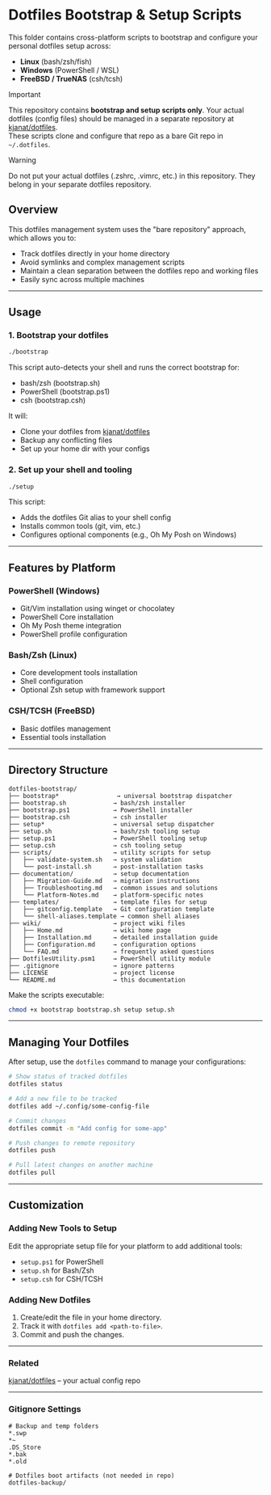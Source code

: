 # Dotfiles Bootstrap & Setup Scripts

This folder contains cross-platform scripts to bootstrap and configure your personal dotfiles setup across:

-   **Linux** (bash/zsh/fish)
-   **Windows** (PowerShell / WSL)
-   **FreeBSD / TrueNAS** (csh/tcsh)

> [!IMPORTANT]
> This repository contains **bootstrap and setup scripts only**. Your actual dotfiles (config files) should be managed in a separate repository at [kjanat/dotfiles](https://github.com/kjanat/dotfiles).  
> These scripts clone and configure that repo as a bare Git repo in `~/.dotfiles`.

> [!WARNING]  
> Do not put your actual dotfiles (.zshrc, .vimrc, etc.) in this repository. They belong in your separate dotfiles repository.

## Overview

This dotfiles management system uses the "bare repository" approach, which allows you to:

-   Track dotfiles directly in your home directory
-   Avoid symlinks and complex management scripts
-   Maintain a clean separation between the dotfiles repo and working files
-   Easily sync across multiple machines

---

## Usage

### 1. Bootstrap your dotfiles

```bash
./bootstrap
```

This script auto-detects your shell and runs the correct bootstrap for:

-   bash/zsh (bootstrap.sh)
-   PowerShell (bootstrap.ps1)
-   csh (bootstrap.csh)

It will:

-   Clone your dotfiles from [kjanat/dotfiles](https://github.com/kjanat/dotfiles)
-   Backup any conflicting files
-   Set up your home dir with your configs

### 2. Set up your shell and tooling

```bash
./setup
```

This script:

-   Adds the dotfiles Git alias to your shell config
-   Installs common tools (git, vim, etc.)
-   Configures optional components (e.g., Oh My Posh on Windows)

---

## Features by Platform

### PowerShell (Windows)

-   Git/Vim installation using winget or chocolatey
-   PowerShell Core installation
-   Oh My Posh theme integration
-   PowerShell profile configuration

### Bash/Zsh (Linux)

-   Core development tools installation
-   Shell configuration
-   Optional Zsh setup with framework support

### CSH/TCSH (FreeBSD)

-   Basic dotfiles management
-   Essential tools installation

---

## Directory Structure

```plaintext
dotfiles-bootstrap/
├── bootstrap*                → universal bootstrap dispatcher
├── bootstrap.sh             → bash/zsh installer
├── bootstrap.ps1            → PowerShell installer  
├── bootstrap.csh            → csh installer
├── setup*                   → universal setup dispatcher
├── setup.sh                 → bash/zsh tooling setup
├── setup.ps1                → PowerShell tooling setup
├── setup.csh                → csh tooling setup
├── scripts/                 → utility scripts for setup
│   ├── validate-system.sh   → system validation
│   └── post-install.sh      → post-installation tasks
├── documentation/           → setup documentation
│   ├── Migration-Guide.md   → migration instructions
│   ├── Troubleshooting.md   → common issues and solutions
│   └── Platform-Notes.md    → platform-specific notes
├── templates/               → template files for setup
│   ├── gitconfig.template   → Git configuration template
│   └── shell-aliases.template → common shell aliases
├── wiki/                    → project wiki files
│   ├── Home.md              → wiki home page
│   ├── Installation.md      → detailed installation guide
│   ├── Configuration.md     → configuration options
│   └── FAQ.md               → frequently asked questions
├── DotfilesUtility.psm1     → PowerShell utility module
├── .gitignore               → ignore patterns
├── LICENSE                  → project license
└── README.md                → this documentation
```

Make the scripts executable:

```bash
chmod +x bootstrap bootstrap.sh setup setup.sh
```

---

## Managing Your Dotfiles

After setup, use the `dotfiles` command to manage your configurations:

```bash
# Show status of tracked dotfiles
dotfiles status

# Add a new file to be tracked
dotfiles add ~/.config/some-config-file

# Commit changes
dotfiles commit -m "Add config for some-app"

# Push changes to remote repository
dotfiles push

# Pull latest changes on another machine
dotfiles pull
```

---

## Customization

### Adding New Tools to Setup

Edit the appropriate setup file for your platform to add additional tools:

-   `setup.ps1` for PowerShell
-   `setup.sh`  for Bash/Zsh
-   `setup.csh` for CSH/TCSH

### Adding New Dotfiles

1.  Create/edit the file in your home directory.
2.  Track it with `dotfiles add <path-to-file>`.
3.  Commit and push the changes.

---

### Related

[kjanat/dotfiles](https://github.com/kjanat/dotfiles) – your actual config repo

---

### Gitignore Settings

```gitignore
# Backup and temp folders
*.swp
*~
.DS_Store
*.bak
*.old

# Dotfiles boot artifacts (not needed in repo)
dotfiles-backup/
```

